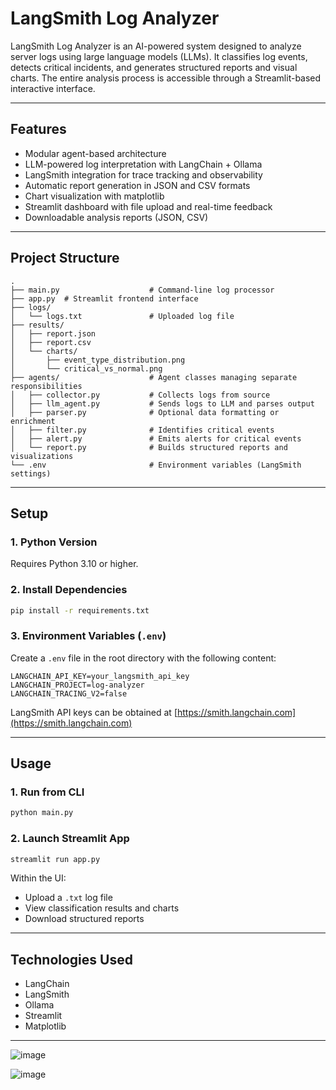 # LangSmith Log Analyzer

LangSmith Log Analyzer is an AI-powered system designed to analyze server logs using large language models (LLMs). It classifies log events, detects critical incidents, and generates structured reports and visual charts. The entire analysis process is accessible through a Streamlit-based interactive interface.


---

## Features

* Modular agent-based architecture
* LLM-powered log interpretation with LangChain + Ollama
* LangSmith integration for trace tracking and observability
* Automatic report generation in JSON and CSV formats
* Chart visualization with matplotlib
* Streamlit dashboard with file upload and real-time feedback
* Downloadable analysis reports (JSON, CSV)

---

## Project Structure

```
.
├── main.py                    # Command-line log processor
├── app.py  # Streamlit frontend interface
├── logs/
│   └── logs.txt               # Uploaded log file
├── results/
│   ├── report.json
│   ├── report.csv
│   └── charts/
│       ├── event_type_distribution.png
│       └── critical_vs_normal.png
├── agents/                    # Agent classes managing separate responsibilities
│   ├── collector.py           # Collects logs from source
│   ├── llm_agent.py           # Sends logs to LLM and parses output
│   ├── parser.py              # Optional data formatting or enrichment
│   ├── filter.py              # Identifies critical events
│   ├── alert.py               # Emits alerts for critical events
│   └── report.py              # Builds structured reports and visualizations
└── .env                       # Environment variables (LangSmith settings)
```

---

## Setup

### 1. Python Version

Requires Python 3.10 or higher.

### 2. Install Dependencies

```bash
pip install -r requirements.txt
```

### 3. Environment Variables (`.env`)

Create a `.env` file in the root directory with the following content:

```
LANGCHAIN_API_KEY=your_langsmith_api_key
LANGCHAIN_PROJECT=log-analyzer
LANGCHAIN_TRACING_V2=false
```

LangSmith API keys can be obtained at [https://smith.langchain.com](https://smith.langchain.com)

---

## Usage

### 1. Run from CLI

```bash
python main.py
```

### 2. Launch Streamlit App

```bash
streamlit run app.py
```

Within the UI:

* Upload a `.txt` log file
* View classification results and charts
* Download structured reports

---

## Technologies Used

* LangChain
* LangSmith
* Ollama
* Streamlit
* Matplotlib

---
![image](https://github.com/user-attachments/assets/5c7fd20b-8c56-454d-b4b5-00087f204f80)

![image](https://github.com/user-attachments/assets/68d7d864-3a56-4738-853c-09355280e986)
